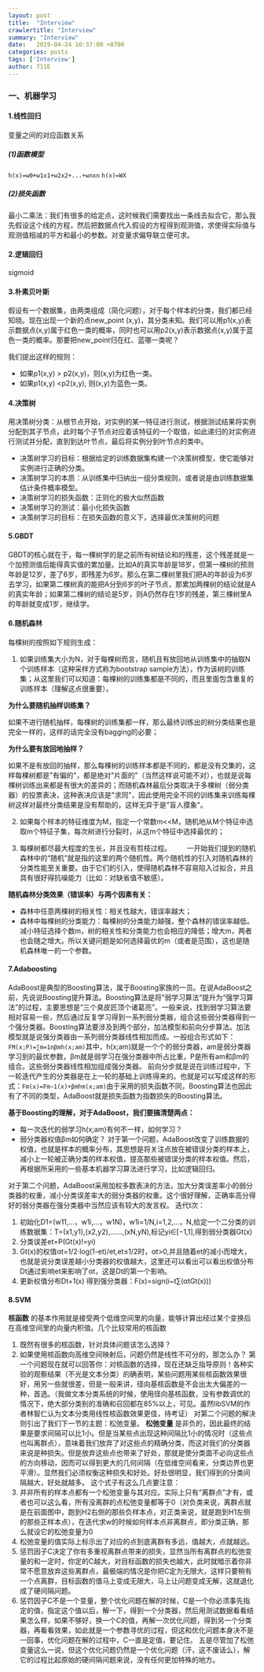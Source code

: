```yaml
---
layout: post
title:  "Interview"
crawlertitle: "Interview"
summary: "Interview"
date:   2019-04-24 10:37:00 +0700
categories: posts
tags: ['Interview']
author: 711E
---
```


### 一、机器学习
#### 1.线性回归

变量之间的对应函数关系
##### (1)函数模型
`h(x)=w0+w1x1+w2x2+...+wnxn`
`h(x)=WX`
##### (2)损失函数
最小二乘法：我们有很多的给定点，这时候我们需要找出一条线去拟合它，那么我先假设这个线的方程，然后把数据点代入假设的方程得到观测值，求使得实际值与观测值相减的平方和最小的参数。对变量求偏导联立便可求。

#### 2.逻辑回归

sigmoid

#### 3.朴素贝叶斯

假设有一个数据集，由两类组成（简化问题），对于每个样本的分类，我们都已经知晓。现在出现一个新的点new_point (x,y)，其分类未知。我们可以用p1(x,y)表示数据点(x,y)属于红色一类的概率，同时也可以用p2(x,y)表示数据点(x,y)属于蓝色一类的概率。那要把new_point归在红、蓝哪一类呢？

我们提出这样的规则：
 * 如果p1(x,y) > p2(x,y)，则(x,y)为红色一类。
 * 如果p1(x,y) <p2(x,y),  则(x,y)为蓝色一类。

#### 4.决策树

用决策树分类：从根节点开始，对实例的某一特征进行测试，根据测试结果将实例分配到其子节点，此时每个子节点对应着该特征的一个取值，如此递归的对实例进行测试并分配，直到到达叶节点，最后将实例分到叶节点的类中。
* 决策树学习的目标：根据给定的训练数据集构建一个决策树模型，使它能够对实例进行正确的分类。
* 决策树学习的本质：从训练集中归纳出一组分类规则，或者说是由训练数据集估计条件概率模型。
* 决策树学习的损失函数：正则化的极大似然函数
* 决策树学习的测试：最小化损失函数
* 决策树学习的目标：在损失函数的意义下，选择最优决策树的问题

#### 5.GBDT

GBDT的核心就在于，每一棵树学的是之前所有树结论和的残差，这个残差就是一个加预测值后能得真实值的累加量。比如A的真实年龄是18岁，但第一棵树的预测年龄是12岁，差了6岁，即残差为6岁。那么在第二棵树里我们把A的年龄设为6岁去学习，如果第二棵树真的能把A分到6岁的叶子节点，那累加两棵树的结论就是A的真实年龄；如果第二棵树的结论是5岁，则A仍然存在1岁的残差，第三棵树里A的年龄就变成1岁，继续学。

#### 6.随机森林

每棵树的按照如下规则生成：

1. 如果训练集大小为N，对于每棵树而言，随机且有放回地从训练集中的抽取N个训练样本（这种采样方式称为bootstrap sample方法），作为该树的训练集；从这里我们可以知道：每棵树的训练集都是不同的，而且里面包含重复的训练样本（理解这点很重要）。

**为什么要随机抽样训练集？**

如果不进行随机抽样，每棵树的训练集都一样，那么最终训练出的树分类结果也是完全一样的，这样的话完全没有bagging的必要；

**为什么要有放回地抽样？**

如果不是有放回的抽样，那么每棵树的训练样本都是不同的，都是没有交集的，这样每棵树都是"有偏的"，都是绝对"片面的"（当然这样说可能不对），也就是说每棵树训练出来都是有很大的差异的；而随机森林最后分类取决于多棵树（弱分类器）的投票表决，这种表决应该是"求同"，因此使用完全不同的训练集来训练每棵树这样对最终分类结果是没有帮助的，这样无异于是"盲人摸象"。

2. 如果每个样本的特征维度为M，指定一个常数m<<M，随机地从M个特征中选取m个特征子集，每次树进行分裂时，从这m个特征中选择最优的；

3. 每棵树都尽最大程度的生长，并且没有剪枝过程。
　　一开始我们提到的随机森林中的“随机”就是指的这里的两个随机性。两个随机性的引入对随机森林的分类性能至关重要。由于它们的引入，使得随机森林不容易陷入过拟合，并且具有很好得抗噪能力（比如：对缺省值不敏感）。

**随机森林分类效果（错误率）与两个因素有关：**

* 森林中任意两棵树的相关性：相关性越大，错误率越大；
* 森林中每棵树的分类能力：每棵树的分类能力越强，整个森林的错误率越低。
减小特征选择个数m，树的相关性和分类能力也会相应的降低；增大m，两者也会随之增大。所以关键问题是如何选择最优的m（或者是范围），这也是随机森林唯一的一个参数。

#### 7.Adaboosting

AdaBoost是典型的Boosting算法，属于Boosting家族的一员。在说AdaBoost之前，先说说Boosting提升算法。Boosting算法是将“弱学习算法“提升为“强学习算法”的过程，主要思想是“三个臭皮匠顶个诸葛亮”。一般来说，找到弱学习算法要相对容易一些，然后通过反复学习得到一系列弱分类器，组合这些弱分类器得到一个强分类器。Boosting算法要涉及到两个部分，加法模型和前向分步算法。加法模型就是说强分类器由一系列弱分类器线性相加而成。一般组合形式如下：
`FM(x;P)=∑m=1nβmh(x;am)`其中，h(x;am)就是一个个的弱分类器，am是弱分类器学习到的最优参数，βm就是弱学习在强分类器中所占比重，P是所有am和βm的组合。这些弱分类器线性相加组成强分类器。
前向分步就是说在训练过程中，下一轮迭代产生的分类器是在上一轮的基础上训练得来的。也就是可以写成这样的形式：`Fm(x)=Fm−1(x)+βmhm(x;am)`由于采用的损失函数不同，Boosting算法也因此有了不同的类型，AdaBoost就是损失函数为指数损失的Boosting算法。

**基于Boosting的理解，对于AdaBoost，我们要搞清楚两点：**
* 每一次迭代的弱学习h(x;am)有何不一样，如何学习？
* 弱分类器权值βm如何确定？
对于第一个问题，AdaBoost改变了训练数据的权值，也就是样本的概率分布，其思想是将关注点放在被错误分类的样本上，减小上一轮被正确分类的样本权值，提高那些被错误分类的样本权值。然后，再根据所采用的一些基本机器学习算法进行学习，比如逻辑回归。

对于第二个问题，AdaBoost采用加权多数表决的方法，加大分类误差率小的弱分类器的权重，减小分类误差率大的弱分类器的权重。这个很好理解，正确率高分得好的弱分类器在强分类器中当然应该有较大的发言权。
迭代t次：
1. 初始化D1=(w11,…，w1i,…，w1N)，w1i=1/N,i=1,2,…，N,给定一个二分类的训练数据集：T=(x1,y1),(x2,y2),……,(xN,yN),标记yi∈[−1,1],得到弱分类器Gt(x)
2. 分类误差et=P(Gt(x)!=yi)
3. Gt(x)的权值αt=1/2·log(1-et)/et,et≤1/2时，αt>0,并且随着et的减小而增大，也就是说分类误差越小分类器的权值越大，这里还可以看出可以看出权值分布Dt通过影响et来影响了αt，这是Dt的第一个影响。
4. 更新权值分布Dt+1(x)
得到强分类器：F(x)=sign(i~t∑(αtGt(x)))

#### 8.SVM

**核函数** 的基本作用就是接受两个低维空间里的向量，能够计算出经过某个变换后在高维空间里的向量内积值。几个比较常用的核函数
1. 既然有很多的核函数，针对具体问题该怎么选择？
2. 如果使用核函数向高维空间映射后，问题仍然是线性不可分的，那怎么办？
第一个问题现在就可以回答你：对核函数的选择，现在还缺乏指导原则！各种实验的观察结果（不光是文本分类）的确表明，某些问题用某些核函数效果很好，用另一些就很差，但是一般来讲，径向基核函数是不会出太大偏差的一种，首选。（我做文本分类系统的时候，使用径向基核函数，没有参数调优的情况下，绝大部分类别的准确和召回都在85%以上，可见。虽然libSVM的作者林智仁认为文本分类用线性核函数效果更佳，待考证）
对第二个问题的解决则引出了我们下一节的主题：松弛变量。
**松弛变量** 是非负的，因此最终的结果是要求间隔可以比1小。但是当某些点出现这种间隔比1小的情况时（这些点也叫离群点），意味着我们放弃了对这些点的精确分类，而这对我们的分类器来说是种损失。但是放弃这些点也带来了好处，那就是使分类面不必向这些点的方向移动，因而可以得到更大的几何间隔（在低维空间看来，分类边界也更平滑）。显然我们必须权衡这种损失和好处。好处很明显，我们得到的分类间隔越大，好处就越多。
这个式子有这么几点要注意：
1. 并非所有的样本点都有一个松弛变量与其对应。实际上只有“离群点”才有，或者也可以这么看，所有没离群的点松弛变量都等于0（对负类来说，离群点就是在前面图中，跑到H2右侧的那些负样本点，对正类来说，就是跑到H1左侧的那些正样本点），在迭代求w的时候如何样本点非离群点，即分类正确，那么就设它的松弛变量为0
2. 松弛变量的值实际上标示出了对应的点到底离群有多远，值越大，点就越远。
3. 惩罚因子C决定了你有多重视离群点带来的损失，显然当所有离群点的松弛变量的和一定时，你定的C越大，对目标函数的损失也越大，此时就暗示着你非常不愿意放弃这些离群点，最极端的情况是你把C定为无限大，这样只要稍有一个点离群，目标函数的值马上变成无限大，马上让问题变成无解，这就退化成了硬间隔问题。
4. 惩罚因子C不是一个变量，整个优化问题在解的时候，C是一个你必须事先指定的值，指定这个值以后，解一下，得到一个分类器，然后用测试数据看看结果怎么样，如果不够好，换一个C的值，再解一次优化问题，得到另一个分类器，再看看效果，如此就是一个参数寻优的过程，但这和优化问题本身决不是一回事，优化问题在解的过程中，C一直是定值，要记住。
五是尽管加了松弛变量这么一说，但这个优化问题仍然是一个优化问题（汗，这不废话么），解它的过程比起原始的硬间隔问题来说，没有任何更加特殊的地方。
